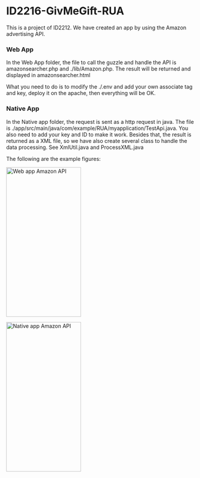 # ID2216-GivMeGift-RUA

This is a project of ID2212. We have created an app by using the Amazon advertising API.

### Web App

In the Web App folder, the file to call the guzzle and handle the API is amazonsearcher.php and ./lib/Amazon.php. The result will be returned and displayed in amazonsearcher.html

What you need to do is to modify the ./.env and add your own associate tag and key, deploy it on the apache, then everything will be OK.

### Native App

In the Native app folder, the request is sent as a http request in java. The file is ./app/src/main/java/com/example/RUA/myapplication/TestApi.java. You also need to add your key and ID to make it work. Besides that, the result is returned as a XML file, so we have  also create several class to handle the data processing. See XmlUtil.java and ProcessXML.java

The following are the example figures:

<div style="width:450px"><img width="200" height="400" alt="Web app Amazon API" src="https://github.com/Mr-Hongyi/ID2216-GivMeGift-RUA/blob/master/Images/api.jpeg"/>

<img width="200" height="400" alt="Native app Amazon API" src="https://github.com/Mr-Hongyi/ID2216-GivMeGift-RUA/blob/master/Images/api_native.png"/></div></div>